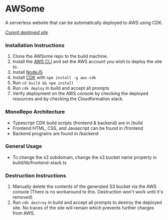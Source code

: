# AWSome
A serverless website that can be automatically deployed to AWS using CDK.

*[Curent deployed site](http://adchungcsc.s3-website-us-east-1.amazonaws.com/)*

### Installation Instructions
1. Clone the AWSome repo to the build machine.
2. Install the [AWS CLI](https://docs.aws.amazon.com/cli/latest/userguide/cli-chap-install.html) and set the AWS account you wish to deploy the site to.
3. Install [NodeJS](https://nodejs.org/en/download/)
4. Install [CDK](https://docs.aws.amazon.com/cdk/latest/guide/getting_started.html) with `npm install -g aws-cdk`
5. Run `cd build && npm install`
6. Run `cdk deploy` in build and accept all prompts
7. Verify deployment on the AWS console by checking the deployed resources and by checking the Cloudformation stack.

### MonoRepo Architecture
- Typescript CDK build scripts (frontend & backend) are in /build
- Frontend HTML, CSS, and Javascript can be found in /frontend
- Backend programs are found in /backend

### General Usage
- To change the s3 subdomain, change the s3 bucket name property in build/lib/frontend-stack.ts

### Destruction Instructions
1. Manually delete the contents of the generated S3 bucket via the AWS console (There is no workaround to this. Destruction won't work until it's removed)
2. Run `cdk destroy` in build and accept all prompts to destroy the deployed site. No traces of the site will remain which prevents further charges from AWS.









